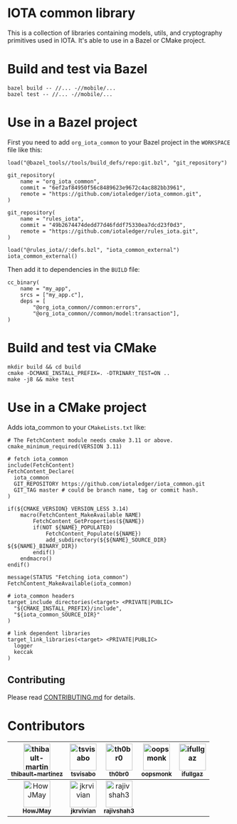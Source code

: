 # IOTA common library  

This is a collection of libraries containing models, utils, and cryptography primitives used in IOTA. It's able to use in a Bazel or CMake project. 

# Build and test via Bazel  

```shell
bazel build -- //... -//mobile/...
bazel test -- //... -//mobile/...
```

# Use in a Bazel project  

First you need to add `org_iota_common` to your Bazel project in the `WORKSPACE` file like this:

```
load("@bazel_tools//tools/build_defs/repo:git.bzl", "git_repository")

git_repository(
    name = "org_iota_common",
    commit = "6ef2af84950f56c8489623e9672c4ac882bb3961",
    remote = "https://github.com/iotaledger/iota_common.git",
)

git_repository(
    name = "rules_iota",
    commit = "49b2674474dedd77d46fddf75330ea7dcd23f0d3",
    remote = "https://github.com/iotaledger/rules_iota.git",
)

load("@rules_iota//:defs.bzl", "iota_common_external")
iota_common_external()
```

Then add it to dependencies in the `BUILD` file:  

```
cc_binary(
    name = "my_app",
    srcs = ["my_app.c"],
    deps = [
        "@org_iota_common//common:errors",
        "@org_iota_common//common/model:transaction"],
)
```

# Build and test via CMake  

```shell
mkdir build && cd build
cmake -DCMAKE_INSTALL_PREFIX=. -DTRINARY_TEST=ON ..
make -j8 && make test
```

# Use in a CMake project  

Adds iota_common to your `CMakeLists.txt` like:

```
# The FetchContent module needs cmake 3.11 or above.
cmake_minimum_required(VERSION 3.11)

# fetch iota_common
include(FetchContent)
FetchContent_Declare(
  iota_common
  GIT_REPOSITORY https://github.com/iotaledger/iota_common.git
  GIT_TAG master # could be branch name, tag or commit hash.
)

if(${CMAKE_VERSION} VERSION_LESS 3.14)
    macro(FetchContent_MakeAvailable NAME)
        FetchContent_GetProperties(${NAME})
        if(NOT ${NAME}_POPULATED)
            FetchContent_Populate(${NAME})
            add_subdirectory(${${NAME}_SOURCE_DIR} ${${NAME}_BINARY_DIR})
        endif()
    endmacro()
endif()

message(STATUS "Fetching iota_common")
FetchContent_MakeAvailable(iota_common)

# iota_common headers
target_include_directories(<target> <PRIVATE|PUBLIC>
  "${CMAKE_INSTALL_PREFIX}/include",
  "${iota_common_SOURCE_DIR}"
)

# link dependent libraries
target_link_libraries(<target> <PRIVATE|PUBLIC>
  logger
  keccak
)

```

## Contributing

Please read [CONTRIBUTING.md](https://github.com/iotaledger/iota_common/blob/master/CONTRIBUTING.md) for details.

# Contributors

| [<img src="https://avatars1.githubusercontent.com/u/3305068?v=4" width="60px;" alt="thibault-martinez"/><br /><sub><b>thibault-martinez</b></sub>](https://github.com/thibault-martinez)  | [<img src="https://avatars1.githubusercontent.com/u/37177579?v=4" width="60px;" alt="tsvisabo"/><br /><sub><b>tsvisabo</b></sub>](https://github.com/tsvisabo) | [<img src="https://avatars1.githubusercontent.com/u/30996?v=4" width="60px;" alt="th0br0"/><br /><sub><b>th0br0</b></sub>](https://github.com/th0br0)  | [<img src="https://avatars1.githubusercontent.com/u/462383?v=4" width="60px;" alt="oopsmonk"/><br /><sub><b>oopsmonk</b></sub>](https://github.com/oopsmonk)  | [<img src="https://avatars3.githubusercontent.com/u/3903636?v=4" width="60px;" alt="ifullgaz"/><br /><sub><b>ifullgaz</b></sub>](https://github.com/ifullgaz)  |
|:---:|:---:|:---:|:---:|:---:|
| [<img src="https://avatars3.githubusercontent.com/u/13924801?v=4" width="60px;" alt="HowJMay"/><br /><sub><b>HowJMay</b></sub>](https://github.com/HowJMay)  | [<img src="https://avatars3.githubusercontent.com/u/11289354?v=4" width="60px;" alt="jkrvivian"/><br /><sub><b>jkrvivian</b></sub>](https://github.com/jkrvivian)  | [<img src="https://avatars3.githubusercontent.com/u/19519564?v=4" width="60px;" alt="rajivshah3"/><br /><sub><b>rajivshah3</b></sub>](https://github.com/rajivshah3)  |   |   |
